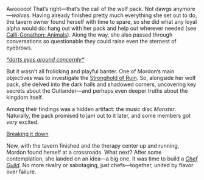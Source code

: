 Awooooo! That’s right—that’s the call of the wolf pack. Not dawgs anymore—*wolves*. Having already finished pretty much everything she set out to do, the tavern owner found herself with time to spare, so she did what any loyal alpha would do: hang out with her pack and help out wherever needed (see [Calli-Gonathon: Animals](#edge:mori-calliope-gonathon-g-bottom-1-bottom-3)). Along the way, she also passed through conversations so questionable they could raise even the sternest of eyebrows.

[*\*darts eyes around concernly\**](#embed:https://www.youtube.com/live/uX0rZYSrb4Q?si=lN7skq8UX4nbv6z5&t=3212)

But it wasn’t all frolicking and playful banter. One of Mordon’s main objectives was to investigate the [Stronghold of Ruin](https://www.youtube.com/live/uX0rZYSrb4Q?si=aLBbcb29JY8k7qre&t=4924). So, alongside her wolf pack, she delved into the dark halls and shadowed corners, uncovering key secrets about the Outlander—and perhaps even deeper truths about the kingdom itself.

Among their findings was a hidden artifact: the music disc *Monster*. Naturally, the pack promised to jam out to it later, and some members got *very* excited.

[Breaking it down](#embed:https://www.youtube.com/live/uX0rZYSrb4Q?si=-S8LakM9_e_1wryx&t=6569)

Now, with the tavern finished and the therapy center up and running, Mordon found herself at a crossroads. What next? After some contemplation, she landed on an idea—a big one. It was time to build a [*Chef Guild*](https://www.youtube.com/live/uX0rZYSrb4Q?si=w1SXzcLHIPpTg1mi&t=6893). No more rivalry or sabotaging, just chefs—together, united by flavor over failure.
